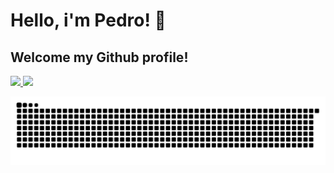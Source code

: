 # Hello, i'm Pedro! 👋
## Welcome my Github profile!

<div>
<a href="https://github.com/PedroA07">
<img loading="lazy" height="180em" src="https://github-readme-stats.vercel.app/api/top-langs/?username=PedroA07&layout=compact&langs_count=7&theme=dracula"/>
<img loading="lazy" height="180em" src="https://github-readme-stats.vercel.app/api?username=PedroA07&show_icons=true&theme=dracula&include_all_commits=true&count_private=true"/>
</div>

![Snake animation](https://github.com/PedroA07/PedroA07/blob/output/github-contribution-grid-snake.svg)
